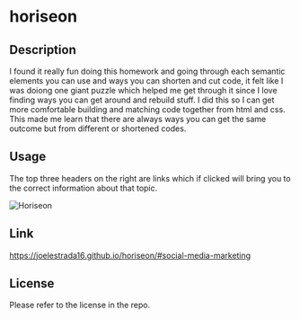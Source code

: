 # horiseon

## Description
 I found it really fun doing this homework and going through each semantic elements you can use and ways you can shorten and cut code, it felt like I was doiong one giant puzzle which helped me get through it since I love finding ways you can get around and rebuild stuff. I did this so I can get more comfortable building and matching code together from html and css. This made me learn that there are always ways you can get the same outcome but from different or shortened codes. 

## Usage
 The top three headers on the right are links which if clicked will bring you to the correct information about that topic.

![Horiseon](assets/images/horiseon.png)

 ## Link
 https://joelestrada16.github.io/horiseon/#social-media-marketing

 ## License 
 Please refer to the license in the repo.